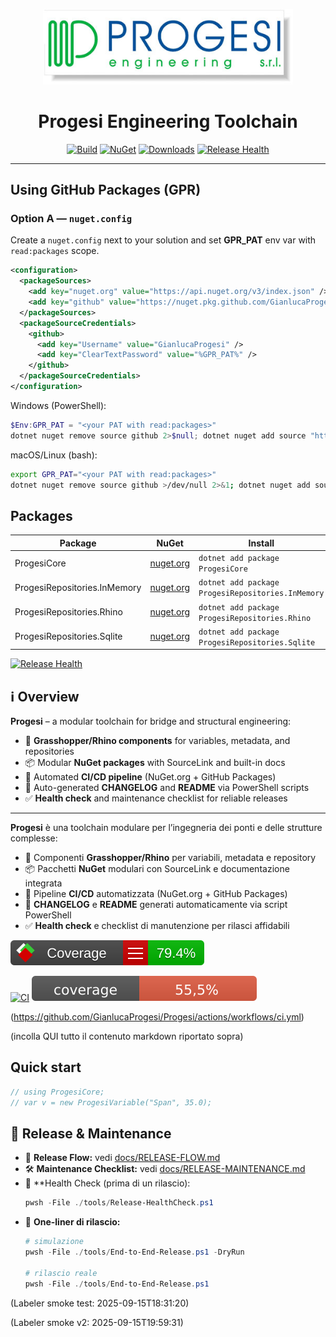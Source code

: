 <!-- PROGESI:HERO:START -->
<p align="center">
  <img src="docs/assets/progesi-logo.jpg" alt="Progesi Logo" width="400"/>
</p>

<h1 align="center">Progesi Engineering Toolchain</h1>

<p align="center">
  <a href="https://github.com/GianlucaProgesi/Progesi/actions/workflows/release.yml"><img src="https://github.com/GianlucaProgesi/Progesi/actions/workflows/release.yml/badge.svg" alt="Build"/></a>
  <a href="https://www.nuget.org/packages/ProgesiCore"><img src="https://img.shields.io/nuget/v/ProgesiCore.svg" alt="NuGet"/></a>
  <a href="https://www.nuget.org/packages/ProgesiCore"><img src="https://img.shields.io/nuget/dt/ProgesiCore.svg" alt="Downloads"/></a>
  <a href="tools/Release-HealthCheck.ps1"><img src="https://img.shields.io/badge/Release%20Health-Run%20check-2ea44f?logo=powershell&logoColor=white" alt="Release Health"/></a>
</p>

---
<!-- PROGESI:HERO:END -->

<!-- PROGESI:GPR:START -->
## Using GitHub Packages (GPR)

### Option A — `nuget.config`

Create a `nuget.config` next to your solution and set **GPR_PAT** env var with `read:packages` scope.

```xml
<configuration>
  <packageSources>
    <add key="nuget.org" value="https://api.nuget.org/v3/index.json" />
    <add key="github" value="https://nuget.pkg.github.com/GianlucaProgesi/index.json" />
  </packageSources>
  <packageSourceCredentials>
    <github>
      <add key="Username" value="GianlucaProgesi" />
      <add key="ClearTextPassword" value="%GPR_PAT%" />
    </github>
  </packageSourceCredentials>
</configuration>
```

Windows (PowerShell):
```powershell
$Env:GPR_PAT = "<your PAT with read:packages>"
dotnet nuget remove source github 2>$null; dotnet nuget add source "https://nuget.pkg.github.com/GianlucaProgesi/index.json" --name "github" --username "GianlucaProgesi" --password "$Env:GPR_PAT" --store-password-in-clear-text
```

macOS/Linux (bash):
```bash
export GPR_PAT="<your PAT with read:packages>"
dotnet nuget remove source github >/dev/null 2>&1; dotnet nuget add source "https://nuget.pkg.github.com/GianlucaProgesi/index.json" --name "github" --username "GianlucaProgesi" --password "$GPR_PAT" --store-password-in-clear-text
```
<!-- PROGESI:GPR:END -->

<!-- PROGESI:PACKAGES:START -->
## Packages

| Package | NuGet | Install |
|---|---|---|
| ProgesiCore | [nuget.org](https://www.nuget.org/packages/ProgesiCore) | `dotnet add package ProgesiCore` |
| ProgesiRepositories.InMemory | [nuget.org](https://www.nuget.org/packages/ProgesiRepositories.InMemory) | `dotnet add package ProgesiRepositories.InMemory` |
| ProgesiRepositories.Rhino | [nuget.org](https://www.nuget.org/packages/ProgesiRepositories.Rhino) | `dotnet add package ProgesiRepositories.Rhino` |
| ProgesiRepositories.Sqlite | [nuget.org](https://www.nuget.org/packages/ProgesiRepositories.Sqlite) | `dotnet add package ProgesiRepositories.Sqlite` |
<!-- PROGESI:PACKAGES:END -->

<!-- PROGESI:BADGES:START -->
[![Release Health](https://img.shields.io/badge/Release%20Health-Run%20check-2ea44f?logo=powershell&logoColor=white)](tools/Release-HealthCheck.ps1)
<!-- PROGESI:BADGES:END -->

<!-- PROGESI:OVERVIEW:START -->

## ℹ️ Overview

**Progesi** – a modular toolchain for bridge and structural engineering:
- 🧩 **Grasshopper/Rhino components** for variables, metadata, and repositories
- 📦 Modular **NuGet packages** with SourceLink and built-in docs
- 🚀 Automated **CI/CD pipeline** (NuGet.org + GitHub Packages)
- 📝 Auto-generated **CHANGELOG** and **README** via PowerShell scripts
- ✅ **Health check** and maintenance checklist for reliable releases

---

**Progesi** è una toolchain modulare per l’ingegneria dei ponti e delle strutture complesse:
- 🧩 Componenti **Grasshopper/Rhino** per variabili, metadata e repository
- 📦 Pacchetti **NuGet** modulari con SourceLink e documentazione integrata
- 🚀 Pipeline **CI/CD** automatizzata (NuGet.org + GitHub Packages)
- 📝 **CHANGELOG** e **README** generati automaticamente via script PowerShell
- ✅ **Health check** e checklist di manutenzione per rilasci affidabili

<!-- PROGESI:OVERVIEW:END -->


![Coverage](docs/coverage/badge_linecoverage.svg)

[![CI](https://github.com/GianlucaProgesi/Progesi/actions/workflows/ci.yml/badge.svg)](https://github.com/GianlucaProgesi/Progesi/actions/workflows/ci.yml) ![Coverage](docs/badges/coverage-core.svg)

(https://github.com/GianlucaProgesi/Progesi/actions/workflows/ci.yml)

(incolla QUI tutto il contenuto markdown riportato sopra)

<!-- PROGESI:QUICKSTART:START -->
## Quick start

```csharp
// using ProgesiCore;
// var v = new ProgesiVariable("Span", 35.0);
```
<!-- PROGESI:QUICKSTART:END -->

<!-- PROGESI:RELMAINT:START -->

## 🔧 Release & Maintenance

- 📖 **Release Flow:** vedi [docs/RELEASE-FLOW.md](docs/RELEASE-FLOW.md)  
- 🛠️ **Maintenance Checklist:** vedi [docs/RELEASE-MAINTENANCE.md](docs/RELEASE-MAINTENANCE.md)  
- 🚦 **Health Check (prima di un rilascio):
  ```powershell
  pwsh -File ./tools/Release-HealthCheck.ps1
  ```
- 🚀 **One-liner di rilascio:**
  ```powershell
  # simulazione
  pwsh -File ./tools/End-to-End-Release.ps1 -DryRun

  # rilascio reale
  pwsh -File ./tools/End-to-End-Release.ps1
  ```

<!-- PROGESI:RELMAINT:END -->

(Labeler smoke test: 2025-09-15T18:31:20)

(Labeler smoke v2: 2025-09-15T19:59:31)
